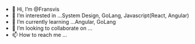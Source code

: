 - 👋 Hi, I’m @Fransvis
- 👀 I’m interested in ...System Design, GoLang, Javascript(React, Angular)
- 🌱 I’m currently learning ...Angular, GoLang
- 💞️ I’m looking to collaborate on ...
- 📫 How to reach me ...

<!---
Fransvis/Fransvis is a ✨ special ✨ repository because its `README.md` (this file) appears on your GitHub profile.
You can click the Preview link to take a look at your changes.
--->
